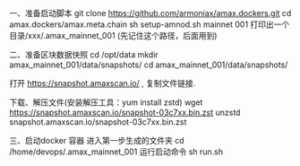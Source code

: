 一、准备启动脚本
git clone https://github.com/armoniax/amax.dockers.git
cd amax.dockers/amax.meta.chain
sh setup-amnod.sh mainnet 001
打印出一个目录/xxx/.amax_mainnet_001 (先记住这个路径，后面用到)

二、准备区块数据快照
cd /opt/data
mkdir amax_mainnet_001/data/snapshots/
cd amax_mainnet_001/data/snapshots/

打开 https://snapshot.amaxscan.io/ , 复制文件链接.

下载、解压文件(安装解压工具：yum install zstd)
wget https://snapshot.amaxscan.io/snapshot-03c7xx.bin.zst
unzstd snapshot.amaxscan.io/snapshot-03c7xx.bin.zst


三、启动docker 容器
进入第一步生成的文件夹
cd /home/devops/.amax_mainnet_001
运行启动命令
sh run.sh


